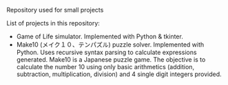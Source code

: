 Repository used for small projects

List of projects in this repository:
-  Game of Life simulator. Implemented with Python & tkinter.
-  Make10 (メイク１０、テンパズル) puzzle solver. Implemented with Python. Uses recursive syntax parsing to calculate expressions generated.
   Make10 is a Japanese puzzle game. The objective is to calculate the number 10 using only basic arithmetics (addition, subtraction, multiplication, division) and 4 single digit integers provided.